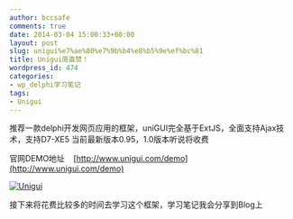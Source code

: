 ```yaml
---
author: bccsafe
comments: true
date: 2014-03-04 15:00:33+00:00
layout: post
slug: unigui%e7%ae%80%e7%9b%b4%e8%b5%9e%ef%bc%81
title: Unigui简直赞！
wordpress_id: 474
categories:
- wp_delphi学习笔记
tags:
- Unigui
---
```


推荐一款delphi开发网页应用的框架，uniGUI完全基于ExtJS，全面支持Ajax技术，支持D7-XE5
当前最新版本0.95，1.0版本听说将收费

官网DEMO地址    [http://www.unigui.com/demo](http://www.unigui.com/demo)

[![Unigui](../../../../../public/Image/2014/03/1.jpg)](../../../../../public/Image/2014/03/1.jpg)

接下来将花费比较多的时间去学习这个框架，学习笔记我会分享到Blog上






